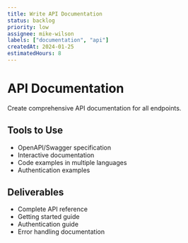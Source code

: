 ```yaml
---
title: Write API Documentation
status: backlog
priority: low
assignee: mike-wilson
labels: ["documentation", "api"]
createdAt: 2024-01-25
estimatedHours: 8
---
```


# API Documentation

Create comprehensive API documentation for all endpoints.

## Tools to Use

- OpenAPI/Swagger specification
- Interactive documentation
- Code examples in multiple languages
- Authentication examples

## Deliverables

- Complete API reference
- Getting started guide
- Authentication guide
- Error handling documentation
